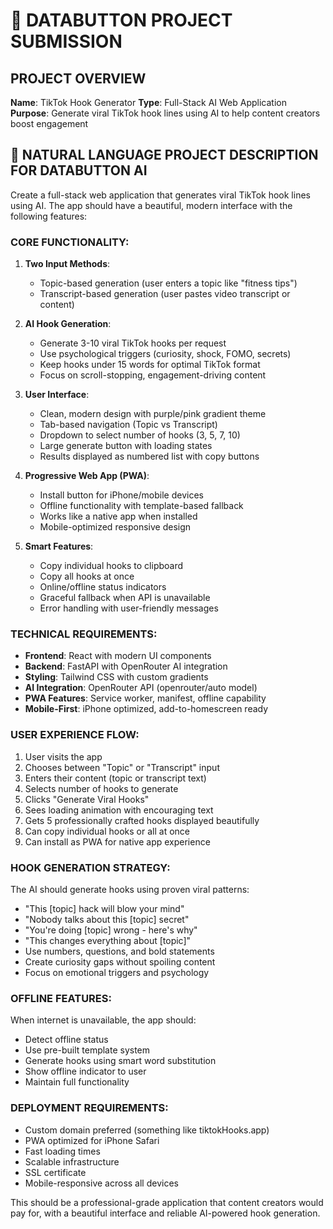 # 🚀 DATABUTTON PROJECT SUBMISSION

## PROJECT OVERVIEW
**Name**: TikTok Hook Generator
**Type**: Full-Stack AI Web Application
**Purpose**: Generate viral TikTok hook lines using AI to help content creators boost engagement

## 🎯 NATURAL LANGUAGE PROJECT DESCRIPTION FOR DATABUTTON AI

Create a full-stack web application that generates viral TikTok hook lines using AI. The app should have a beautiful, modern interface with the following features:

### CORE FUNCTIONALITY:
1. **Two Input Methods**:
   - Topic-based generation (user enters a topic like "fitness tips")
   - Transcript-based generation (user pastes video transcript or content)

2. **AI Hook Generation**:
   - Generate 3-10 viral TikTok hooks per request
   - Use psychological triggers (curiosity, shock, FOMO, secrets)
   - Keep hooks under 15 words for optimal TikTok format
   - Focus on scroll-stopping, engagement-driving content

3. **User Interface**:
   - Clean, modern design with purple/pink gradient theme
   - Tab-based navigation (Topic vs Transcript)
   - Dropdown to select number of hooks (3, 5, 7, 10)
   - Large generate button with loading states
   - Results displayed as numbered list with copy buttons

4. **Progressive Web App (PWA)**:
   - Install button for iPhone/mobile devices
   - Offline functionality with template-based fallback
   - Works like a native app when installed
   - Mobile-optimized responsive design

5. **Smart Features**:
   - Copy individual hooks to clipboard
   - Copy all hooks at once
   - Online/offline status indicators
   - Graceful fallback when API is unavailable
   - Error handling with user-friendly messages

### TECHNICAL REQUIREMENTS:
- **Frontend**: React with modern UI components
- **Backend**: FastAPI with OpenRouter AI integration
- **Styling**: Tailwind CSS with custom gradients
- **AI Integration**: OpenRouter API (openrouter/auto model)
- **PWA Features**: Service worker, manifest, offline capability
- **Mobile-First**: iPhone optimized, add-to-homescreen ready

### USER EXPERIENCE FLOW:
1. User visits the app
2. Chooses between "Topic" or "Transcript" input
3. Enters their content (topic or transcript text)
4. Selects number of hooks to generate
5. Clicks "Generate Viral Hooks"
6. Sees loading animation with encouraging text
7. Gets 5 professionally crafted hooks displayed beautifully
8. Can copy individual hooks or all at once
9. Can install as PWA for native app experience

### HOOK GENERATION STRATEGY:
The AI should generate hooks using proven viral patterns:
- "This [topic] hack will blow your mind"
- "Nobody talks about this [topic] secret"
- "You're doing [topic] wrong - here's why"
- "This changes everything about [topic]"
- Use numbers, questions, and bold statements
- Create curiosity gaps without spoiling content
- Focus on emotional triggers and psychology

### OFFLINE FEATURES:
When internet is unavailable, the app should:
- Detect offline status
- Use pre-built template system
- Generate hooks using smart word substitution
- Show offline indicator to user
- Maintain full functionality

### DEPLOYMENT REQUIREMENTS:
- Custom domain preferred (something like tiktokHooks.app)
- PWA optimized for iPhone Safari
- Fast loading times
- Scalable infrastructure
- SSL certificate
- Mobile-responsive across all devices

This should be a professional-grade application that content creators would pay for, with a beautiful interface and reliable AI-powered hook generation.